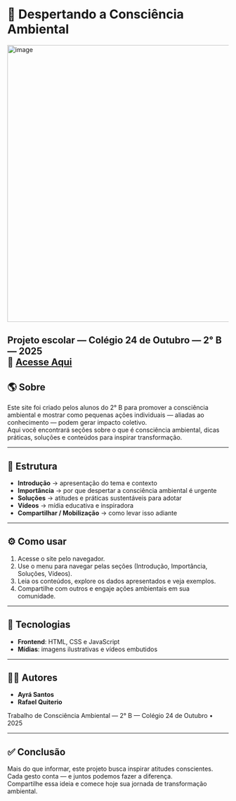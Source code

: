 # 🌿 Despertando a Consciência Ambiental
<img width="1338" height="630" alt="image" src="https://github.com/user-attachments/assets/a789036e-5efa-4a37-b8a6-b554faf1ad6c" />

**Projeto escolar — Colégio 24 de Outubro — 2° B — 2025**  
🔗 **[Acesse Aqui](https://santosxbk.github.io/VerdeAtivo/)**  
---

## 🌎 Sobre  
Este site foi criado pelos alunos do 2° B para promover a consciência ambiental e mostrar como pequenas ações individuais — aliadas ao conhecimento — podem gerar impacto coletivo.  
Aqui você encontrará seções sobre o que é consciência ambiental, dicas práticas, soluções e conteúdos para inspirar transformação.

---

## 🧭 Estrutura  

- **Introdução** → apresentação do tema e contexto  
- **Importância** → por que despertar a consciência ambiental é urgente  
- **Soluções** → atitudes e práticas sustentáveis para adotar  
- **Vídeos** → mídia educativa e inspiradora  
- **Compartilhar / Mobilização** → como levar isso adiante  

---

## ⚙️ Como usar  
1. Acesse o site pelo navegador.  
2. Use o menu para navegar pelas seções (Introdução, Importância, Soluções, Vídeos).  
3. Leia os conteúdos, explore os dados apresentados e veja exemplos.  
4. Compartilhe com outros e engaje ações ambientais em sua comunidade.

---

## 🔧 Tecnologias  
- **Frontend**: HTML, CSS e JavaScript  
- **Mídias**: imagens ilustrativas e vídeos embutidos  

---

## 👩‍🎓 Autores  
- **Ayrá Santos**  
- **Rafael Quiterio**  

Trabalho de Consciência Ambiental — 2° B — Colégio 24 de Outubro • 2025  

---

## ✅ Conclusão  
Mais do que informar, este projeto busca inspirar atitudes conscientes.  
Cada gesto conta — e juntos podemos fazer a diferença.  
Compartilhe essa ideia e comece hoje sua jornada de transformação ambiental.

